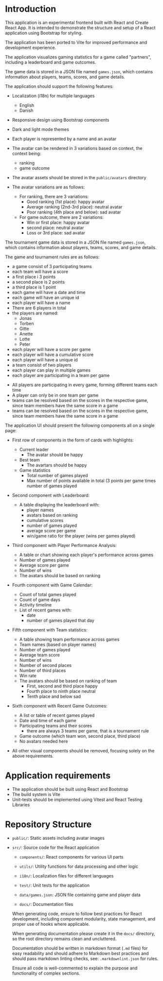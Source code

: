 # Introduction

This application is an experimental frontend built with React and Create React App. It is intended to demonstrate the structure and setup of a React application using Bootstrap for styling.

The application has been ported to Vite for improved performance and development experience.

The application visualizes gaming statistics for a game called "partners", including a leaderboard and game outcomes.

The game data is stored in a JSON file named `games.json`, which contains information about players, teams, scores, and game details.

The application should support the following features:

- Localization (i18n) for multiple languages
	- English
	- Danish
- Responsive design using Bootstrap components
- Dark and light mode themes

- Each player is represented by a name and an avatar
- The avatar can be rendered in 3 variations based on context, the context being:
	- ranking
	- game outcome
- The avatar assets should be stored in the `public/avatars` directory
- The avatar variations are as follows:
	- For ranking, there are 3 variations:
		- Good ranking (1st place): happy avatar
		- Average ranking (2nd-3rd place): neutral avatar
		- Poor ranking (4th place and below): sad avatar
	- For game outcome, there are 2 variations:
		- Win or first place: happy avatar
		- second place: neutral avatar
		- Loss or 3rd place: sad avatar
	
The tournament game data is stored in a JSON file named `games.json`, which contains information about players, teams, scores, and game details.

The game and tournament rules are as follows:

* a game consist of 3 participating teams
* each team will have a score
* a first place i 3 points
* a second place is 2 points
* a third place is 1 point
* each game will have a date and time
* each game will have an unique id
* each player will have a name
* There are 6 players in total
* the players are named:
  * Jonas
  * Torben
  * Gitte
  * Anette
  * Lotte
  * Peter
* each player will have a score per game
* each player will have a cumulative score
* each player will have a unique id
* a team consist of two players
* each player can play in multiple games
* each player are participating in a team per game

- All players are participating in every game, forming different teams each time
- A player can only be in one team per game
- teams can be resolved based on the scores in the respective game, since team members have the same score in a game
- teams can be resolved based on the scores in the respective game, since team members have the same score in a game

The application UI should present the following components all on a single page:

- First row of components in the form of cards with highlights:
	- Current leader
		- The avatar should be happy
	- Best team
		- The avartars should be happy
	- Game statistics
		- Total number of games played
		- Max number of points available in total (3 points per game times number of games played

- Second component with Leaderboard:
	- A table displaying the leaderboard with:
		- player names
		- avatars based on ranking
		- cumulative scores
		- number of games played
		- average score per game
		- win/game ratio for the player (wins per games played)

- Third component with Player Performance Analysis:
	- A table or chart showing each player's performance across games
	- Number of games played
	- Average score per game
	- Number of wins
	- The avatars should be based on ranking

- Fourth component with Game Calendar:
	- Count of total games played
	- Count of game days
	- Activity timeline
	- List of recent games with:
		- date
		- number of games played that day

- Fifth component with Team statistics:
	- A table showing team performance across games
	- Team names (based on player names)
	- Number of games played
	- Average team score
	- Number of wins
	- Number of second places
	- Number of third places
	- Win rate
	- The avatars should be based on ranking of team
	    - First, second and third place happy
		- Fourth place to ninth place neutral
		- Tenth place and below sad 

- Sixth component with Recent Game Outcomes:
	- A list or table of recent games played
	- Date and time of each game
	- Participating teams and their scores
	  - there are always 3 teams per game, that is a tournament rule
	- Game outcome (which team won, second place, third place)
	- No avatars needed here

- All other visual components should be removed, focusing solely on the above requirements.

# Application requirements

- The application should be built using React and Bootstrap
- The build system is Vite
- Unit-tests should be implemented using Vitest and React Testing Libraries

# Repository Structure

- `public/`: Static assets including avatar images
- `src/`: Source code for the React application
  - `components/`: React components for various UI parts
  - `utils/`: Utility functions for data processing and other logic
  - `i18n/`: Localization files for different languages
  - `test/`: Unit tests for the application
  - `data/games.json`: JSON file containing game and player data

  - `docs/`: Documentation files

  When generating code, ensure to follow best practices for React development, including component modularity, state management, and proper use of hooks where applicable.

  When generating documentation please create it in the `docs/` directory, so the root directory remains clean and uncluttered.

  Documentation should be written in markdown format (`.md` files) for easy readability and should adhere to Markdown best practices and should pass markdown linting checks, see: `.markdownlint.json` for rules.

  Ensure all code is well-commented to explain the purpose and functionality of complex sections.